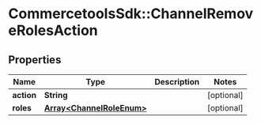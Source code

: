 # CommercetoolsSdk::ChannelRemoveRolesAction

## Properties
Name | Type | Description | Notes
------------ | ------------- | ------------- | -------------
**action** | **String** |  | [optional] 
**roles** | [**Array&lt;ChannelRoleEnum&gt;**](ChannelRoleEnum.md) |  | [optional] 

